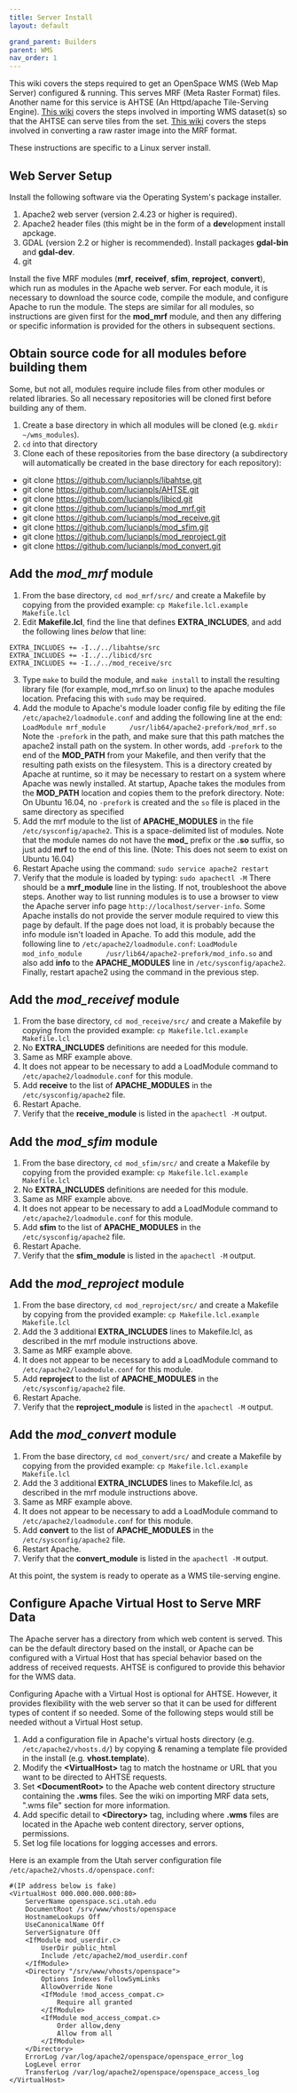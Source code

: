 ```yaml
---
title: Server Install
layout: default

grand_parent: Builders
parent: WMS
nav_order: 1
---
```


This wiki covers the steps required to get an OpenSpace WMS (Web Map Server) configured & running.  This serves MRF (Meta Raster Format) files.  Another name for this service is AHTSE (An Httpd/apache Tile-Serving Engine).
[This wiki](server-import) covers the steps involved in importing WMS dataset(s) so that the AHTSE can serve tiles from the set.  [This wiki](server-conversion) covers the steps involved in converting a raw raster image into the MRF format.

These instructions are specific to a Linux server install.

## Web Server Setup

Install the following software via the Operating System's package installer.
1. Apache2 web server (version 2.4.23 or higher is required).
2. Apache2 header files (this might be in the form of a **dev**elopment install apckage.
3. GDAL (version 2.2 or higher is recommended). Install packages **gdal-bin** and **gdal-dev**.
4. git

Install the five MRF modules (**mrf**, **receivef**, **sfim**, **reproject**, **convert**), which run as modules in the Apache web server.  For each module, it is necessary to download the source code, compile the module, and configure Apache to run the module.  The steps are similar for all modules, so instructions are given first for the **mod_mrf** module, and then any differing or specific information is provided for the others in subsequent sections.

## Obtain source code for all modules before building them
Some, but not all, modules require include files from other modules or related libraries. So all necessary repositories will be cloned first before building any of them.
1. Create a base directory in which all modules will be cloned (e.g. `mkdir ~/wms_modules`).
2. `cd` into that directory
3. Clone each of these repositories from the base directory (a subdirectory will automatically be created in the base directory for each repository): 
* git clone https://github.com/lucianpls/libahtse.git
* git clone https://github.com/lucianpls/AHTSE.git
* git clone https://github.com/lucianpls/libicd.git
* git clone https://github.com/lucianpls/mod_mrf.git
* git clone https://github.com/lucianpls/mod_receive.git
* git clone https://github.com/lucianpls/mod_sfim.git
* git clone https://github.com/lucianpls/mod_reproject.git
* git clone https://github.com/lucianpls/mod_convert.git

## Add the _mod_mrf_ module
1. From the base directory, `cd mod_mrf/src/` and create a Makefile by copying from the provided example: `cp Makefile.lcl.example Makefile.lcl`
2. Edit **Makefile.lcl**, find the line that defines **EXTRA_INCLUDES**, and add the following lines _below_ that line:
```
EXTRA_INCLUDES += -I../../libahtse/src
EXTRA_INCLUDES += -I../../libicd/src
EXTRA_INCLUDES += -I../../mod_receive/src
```
3. Type `make` to build the module, and `make install` to install the resulting library file (for example, mod_mrf.so on linux) to the apache modules location.  Prefacing this with `sudo` may be required.
4. Add the module to Apache's module loader config file by editing the file `/etc/apache2/loadmodule.conf` and adding the following line at the end:
`LoadModule mrf_module      /usr/lib64/apache2-prefork/mod_mrf.so`
Note the `-prefork` in the path, and make sure that this path matches the apache2 install path on the system.  In other words, add `-prefork` to the end of the **MOD_PATH** from your Makefile, and then verify that the resulting path exists on the filesystem.  This is a directory created by Apache at runtime, so it may be necessary to restart on a system where Apache was newly installed.  At startup, Apache takes the modules from the **MOD_PATH** location and copies them to the prefork directory.
Note: On Ubuntu 16.04, no `-prefork` is created and the `so` file is placed in the same directory as specified
5. Add the mrf module to the list of **APACHE_MODULES** in the file `/etc/sysconfig/apache2`.  This is a space-delimited list of modules. Note that the module names do not have the **mod_** prefix or the **.so** suffix, so just add **mrf** to the end of this line.  (Note: This does not seem to exist on Ubuntu 16.04)
6. Restart Apache using the command: `sudo service apache2 restart`
7. Verify that the module is loaded by typing:
`sudo apachectl -M`
There should be a **mrf_module** line in the listing.  If not, troubleshoot the above steps.
Another way to list running modules is to use a browser to view the Apache server info page `http://localhost/server-info`.  Some Apache installs do not provide the server module required to view this page by default.  If the page does not load, it is probably because the info module isn't loaded in Apache.  To add this module, add the following line to `/etc/apache2/loadmodule.conf`:
`LoadModule mod_info_module      /usr/lib64/apache2-prefork/mod_info.so`
and also add **info** to the **APACHE_MODULES** line in `/etc/sysconfig/apache2`.  Finally, restart apache2 using the command in the previous step.

## Add the _mod_receivef_ module
1. From the base directory, `cd mod_receive/src/` and create a Makefile by copying from the provided example: `cp Makefile.lcl.example Makefile.lcl`
2. No **EXTRA_INCLUDES** definitions are needed for this module.
3. Same as MRF example above.
4. It does not appear to be necessary to add a LoadModule command to `/etc/apache2/loadmodule.conf` for this module.
5. Add **receive** to the list of **APACHE_MODULES** in the `/etc/sysconfig/apache2` file.
6. Restart Apache.
7. Verify that the **receive_module** is listed in the `apachectl -M` output.

## Add the _mod_sfim_ module
1. From the base directory, `cd mod_sfim/src/` and create a Makefile by copying from the provided example: `cp Makefile.lcl.example Makefile.lcl`
2. No **EXTRA_INCLUDES** definitions are needed for this module.
3. Same as MRF example above.
4. It does not appear to be necessary to add a LoadModule command to `/etc/apache2/loadmodule.conf` for this module.
5. Add **sfim** to the list of **APACHE_MODULES** in the `/etc/sysconfig/apache2` file.
6. Restart Apache.
7. Verify that the **sfim_module** is listed in the `apachectl -M` output.

## Add the _mod_reproject_ module
1. From the base directory, `cd mod_reproject/src/` and create a Makefile by copying from the provided example: `cp Makefile.lcl.example Makefile.lcl` 
2. Add the 3 additional **EXTRA_INCLUDES** lines to Makefile.lcl, as described in the mrf module instructions above.
3. Same as MRF example above.
4. It does not appear to be necessary to add a LoadModule command to `/etc/apache2/loadmodule.conf` for this module.
5. Add **reproject** to the list of **APACHE_MODULES** in the `/etc/sysconfig/apache2` file.
6. Restart Apache.
7. Verify that the **reproject_module** is listed in the `apachectl -M` output.

## Add the _mod_convert_ module
1. From the base directory, `cd mod_convert/src/` and create a Makefile by copying from the provided example: `cp Makefile.lcl.example Makefile.lcl` 
2. Add the 3 additional **EXTRA_INCLUDES** lines to Makefile.lcl, as described in the mrf module instructions above.
3. Same as MRF example above.
4. It does not appear to be necessary to add a LoadModule command to `/etc/apache2/loadmodule.conf` for this module.
5. Add **convert** to the list of **APACHE_MODULES** in the `/etc/sysconfig/apache2` file.
6. Restart Apache.
7. Verify that the **convert_module** is listed in the `apachectl -M` output.

At this point, the system is ready to operate as a WMS tile-serving engine.

## Configure Apache Virtual Host to Serve MRF Data
The Apache server has a directory from which web content is served.  This can be the default directory based on the install, or Apache can be configured with a Virtual Host that has special behavior based on the address of received requests.  AHTSE is configured to provide this behavior for the WMS data.

Configuring Apache with a Virtual Host is optional for AHTSE.  However, it provides flexibility with the web server so that it can be used for different types of content if so needed.  Some of the following steps would still be needed without a Virtual Host setup.

1. Add a configuration file in Apache's virtual hosts directory (e.g. `/etc/apache2/vhosts.d/`) by copying & renaming a template file provided in the install (e.g. **vhost.template**).
1. Modify the **\<VirtualHost\>** tag to match the hostname or URL that you want to be directed to AHTSE requests.
1. Set **\<DocumentRoot\>** to the Apache web content directory structure containing the **.wms** files.  See the wiki on importing MRF data sets, ".wms file" section for more information.
1. Add specific detail to **\<Directory\>** tag, including where **.wms** files are located in the Apache web content directory, server options, permissions.
1. Set log file locations for logging accesses and errors.

Here is an example from the Utah server configuration file `/etc/apache2/vhosts.d/openspace.conf`:
```
#(IP address below is fake)
<VirtualHost 000.000.000.000:80>
    ServerName openspace.sci.utah.edu
    DocumentRoot /srv/www/vhosts/openspace
    HostnameLookups Off
    UseCanonicalName Off
    ServerSignature Off
    <IfModule mod_userdir.c>
        UserDir public_html
        Include /etc/apache2/mod_userdir.conf
    </IfModule>
    <Directory "/srv/www/vhosts/openspace">
        Options Indexes FollowSymLinks
        AllowOverride None
        <IfModule !mod_access_compat.c>
            Require all granted
        </IfModule>
        <IfModule mod_access_compat.c>
            Order allow,deny
            Allow from all
        </IfModule>
    </Directory>
    ErrorLog /var/log/apache2/openspace/openspace_error_log
    LogLevel error
    TransferLog /var/log/apache2/openspace/openspace_access_log
</VirtualHost>
```
